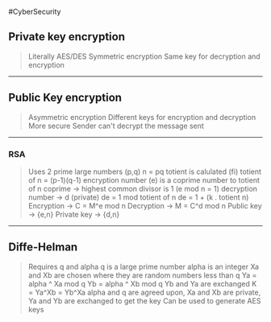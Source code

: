 #CyberSecurity 

## Private key encryption
> Literally AES/DES
> Symmetric encryption 
> Same key for decryption and encryption
----
## Public Key encryption
> Asymmetric encryption
> Different keys for encryption and decryption
> More secure
> Sender can't decrypt the message sent 
----
### RSA
> Uses 2 prime large numbers (p,q)
> n = pq
> totient is calulated (fi)
> totient of n = (p-1)(q-1)
> encryption number (e) is a coprime number to totient of n
> coprime -> highest common divisor is 1 (e mod n = 1)
> decryption number -> d (private)
> de = 1 mod totient of n
> de = 1 + (k . totient n)
> Encryption -> C = M^e mod n
> Decryption -> M = C^d mod n
> Public key -> {e,n} 
> Private key -> {d,n} 
----
## Diffe-Helman
> Requires q and alpha
> q is a large prime number
> alpha is an integer
> Xa and Xb are chosen where they are random numbers less than q
>Ya = alpha ^ Xa mod q
>Yb = alpha ^ Xb mod q
>Yb and Ya are exchanged
>K = Ya^Xb = Yb^Xa
>alpha and q are agreed upon, Xa and Xb are private, Ya and Yb are exchanged to get the key
>Can be used to generate AES keys
